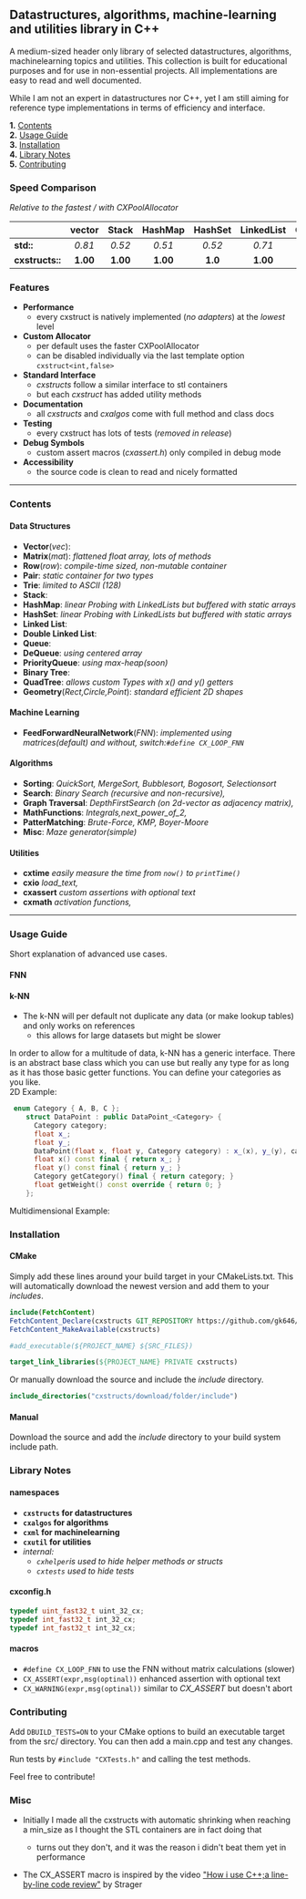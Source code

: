 ## Datastructures, algorithms, machine-learning and utilities library in C++

A medium-sized header only library of selected datastructures, algorithms, machinelearning topics and utilities. This
collection is built for educational purposes and for use in non-essential projects. All implementations are easy to read
and well documented.

While I am not an expert in datastructures nor C++, yet I am still aiming for reference type implementations in terms of
efficiency and interface.

**1.** [Contents](#contents)   
**2.** [Usage Guide](#usage-guide)   
**3.** [Installation](#installation)  
**4.** [Library Notes](#library-notes)  
**5.** [Contributing](#contributing)

### Speed Comparison

*Relative to the fastest / with CXPoolAllocator*

|                 |  vector  |  Stack   | HashMap  | HashSet | LinkedList |  Queue   |
|:----------------|:--------:|:--------:|:--------:|:-------:|:----------:|:--------:|
| **std::**       |  *0.81*  |  *0.52*  |  *0.51*  | *0.52*  |   *0.71*   | **1.00** |
| **cxstructs::** | **1.00** | **1.00** | **1.00** | **1.0** |  **1.00**  |  *0.90*  |

### Features

- **Performance**
    - every cxstruct is natively implemented (*no adapters*) at the *lowest* level
- **Custom Allocator**
    - per default uses the faster CXPoolAllocator
    - can be disabled individually via the last template option `cxstruct<int,false>`
- **Standard Interface**
    - *cxstructs* follow a similar interface to stl containers
    - but each *cxstruct* has added utility methods
- **Documentation**
    - all *cxstructs* and *cxalgos* come with full method and class docs
- **Testing**
    - every cxstruct has lots of tests (*removed in release*)
- **Debug Symbols**
    - custom assert macros (*cxassert.h*) only compiled in debug mode
- **Accessibility**
    - the source code is clean to read and nicely formatted

---

### Contents

#### Data Structures

- **Vector**(*vec*):
- **Matrix**(*mat*): *flattened float array, lots of methods*
- **Row**(*row*): *compile-time sized, non-mutable container*
- **Pair**: *static container for two types*
- **Trie**: *limited to ASCII (128)*
- **Stack**:
- **HashMap**: *linear Probing with LinkedLists but buffered with static arrays*
- **HashSet**: *linear Probing with LinkedLists but buffered with static arrays*
- **Linked List**:
- **Double Linked List**:
- **Queue**:
- **DeQueue**: *using centered array*
- **PriorityQueue**: *using max-heap(soon)*
- **Binary Tree**:
- **QuadTree**: *allows custom Types with x() and y() getters*
- **Geometry**(*Rect,Circle,Point*): *standard efficient 2D shapes*

#### Machine Learning

- **FeedForwardNeuralNetwork**(*FNN*): *implemented using matrices(*default*) and without, switch:`#define CX_LOOP_FNN`*

#### Algorithms

- **Sorting**: *QuickSort, MergeSort, Bubblesort, Bogosort, Selectionsort*
- **Search**: *Binary Search (recursive and non-recursive),*
- **Graph Traversal**: *DepthFirstSearch (on 2d-vector as adjacency matrix),*
- **MathFunctions**: *Integrals,next_power_of_2,*
- **PatterMatching**: *Brute-Force, KMP, Boyer-Moore*
- **Misc**: *Maze generator(simple)*

#### Utilities

- **cxtime** *easily measure the time from `now()` to `printTime()`*
- **cxio** *load_text,*
- **cxassert** *custom assertions with optional text*
- **cxmath** *activation functions,*

---

### Usage Guide

Short explanation of advanced use cases.

#### FNN

#### k-NN

- The k-NN will per default not duplicate any data (or make lookup tables) and only works on references
    - this allows for large datasets but might be slower

In order to allow for a multitude of data, k-NN has a generic interface.
There is an abstract base class which you can use but really any type for as long as it has those basic getter
functions. You can define your categories as you like.  
2D Example:

```cpp
 enum Category { A, B, C };
    struct DataPoint : public DataPoint_<Category> {
      Category category;
      float x_;
      float y_;
      DataPoint(float x, float y, Category category) : x_(x), y_(y), category(category) {}
      float x() const final { return x_; }
      float y() const final { return y_; }
      Category getCategory() final { return category; }
      float getWeight() const override { return 0; }
    };
```

Multidimensional Example:

### Installation

#### CMake

Simply add these lines around your build target in your CMakeLists.txt. This will automatically download the newest
version and add them to your *includes*.

```cmake
include(FetchContent)
FetchContent_Declare(cxstructs GIT_REPOSITORY https://github.com/gk646/CXStructures.git)
FetchContent_MakeAvailable(cxstructs)

#add_executable(${PROJECT_NAME} ${SRC_FILES})

target_link_libraries(${PROJECT_NAME} PRIVATE cxstructs)
```

Or manually download the source and include the *include* directory.

```cmake
include_directories("cxstructs/download/folder/include")
```

#### Manual

Download the source and add the *include* directory to your build system include path.

### Library Notes

#### namespaces

- **`cxstructs` for datastructures**
- **`cxalgos` for algorithms**
- **`cxml` for machinelearning**
- **`cxutil` for utilities**
- *internal:*
    - *`cxhelper`is used to hide helper methods or structs*
    - *`cxtests` used to hide tests*

#### cxconfig.h

```cpp
typedef uint_fast32_t uint_32_cx;
typedef int_fast32_t int_32_cx;
typedef int_fast32_t int_32_cx;
```

#### macros

- `#define CX_LOOP_FNN` to use the FNN without matrix calculations (slower)
- `CX_ASSERT(expr,msg(optinal))` enhanced assertion with optional text
- `CX_WARNING(expr,msg(optinal))` similar to *CX_ASSERT* but doesn't abort

### Contributing

Add `DBUILD_TESTS=ON` to your CMake options to build an executable target from the src/ directory.
You can then add a main.cpp and test any changes.

Run tests by `#include "CXTests.h"` and calling the test methods.

Feel free to contribute!

### Misc

- Initially I made all the cxstructs with automatic shrinking when reaching a min_size
  as I thought the STL containers are in fact doing that
    - turns out they don't, and it was the reason i didn't beat them yet in performance

- The CX_ASSERT macro is inspired by the
  video ["How i use C++;a line-by-line code review"](https://www.youtube.com/watch?v=W8-G_PL6p-0&pp=ygUYbXkgYysrIGlzIGluc2FuZSBzdHJhZ2Vy)
  by Strager

